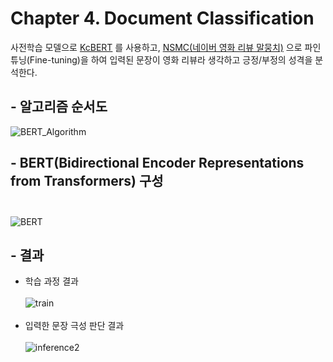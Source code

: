 # Chapter 4. Document Classification
 사전학습 모델으로 [KcBERT](https://github.com/Beomi/KcBERT) 를 사용하고, [NSMC(네이버 영화 리뷰 말뭉치)](https://github.com/e9t/nsmc) 으로 파인튜닝(Fine-tuning)을 하여 
입력된 문장이 영화 리뷰라 생각하고 긍정/부정의 성격을 분석한다.

## - 알고리즘 순서도
![BERT_Algorithm](https://user-images.githubusercontent.com/86700191/162433360-76eea65f-9982-48fa-8658-59b8813a5868.png)

## - BERT(Bidirectional Encoder Representations from Transformers) 구성<br><br>
![BERT](https://user-images.githubusercontent.com/86700191/162212775-9cf0242b-c437-4bae-954d-1e095255b34e.png)

## - 결과
- 학습 과정 결과<br><br>
![train](https://user-images.githubusercontent.com/86700191/162215657-693a74bd-6ea8-4bc2-a429-ea70eb0121e8.PNG)
<br><br>
- 입력한 문장 극성 판단 결과<br><br>
![inference2](https://user-images.githubusercontent.com/86700191/162215663-42d212e2-ee24-4f1c-9256-907de44af960.PNG)